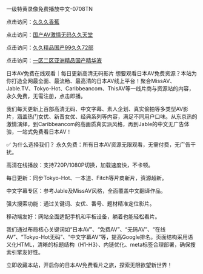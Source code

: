 一级特黄录像免费播放中文-0708TN

点击访问：<a href="https://heiliaoxwd5i8.pages.dev">久久久香蕉</a>

点击访问：<a href="https://heiliaowt0d7p.pages.dev">国产AV激情无码久久天堂</a>

点击访问：<a href="https://heiliaoga6s9v.pages.dev">久久精品国产99久久72部</a>

点击访问：<a href="https://heiliaoow5kzm.pages.dev">一区二区亚洲精品国产精华液</a>


日本AV免费在线观看｜每日更新高清无码影片
想要观看日本AV免费资源？本站为你打造全网最全面、最流畅、最高清的日本AV线上平台！聚合MissAV、Jable.TV、Tokyo-Hot、Caribbeancom、ThisAV等一线片商与资源站的内容，永久免费，无需注册，点击即播。

我们每天更新上百部高清无码、中文字幕、素人企划、真实偷拍等多类型AV影片，涵盖热门女优、新晋女优、经典系列等内容，满足不同用户口味。从东京热的激情演绎，到Caribbeancom的高画质真实派风格，再到Jable的中文无广告体验，一站式免费看日本AV！

✅ 为什么选择我们？
永久免费：所有日本AV资源无限观看，无需付费，无广告干扰。

高清在线播放：支持720P/1080P切换，加载速度快，不卡顿。

每日更新：同步Tokyo-Hot、一本道、Fitch等片商新片，资源超新。

中文字幕专区：参考Jable及MissAV风格，全面覆盖中文翻译作品。

强大搜索功能：通过关键词、女优、番号、题材精准定位影片。

移动端友好：网站全面适配手机和平板设备，躺着也能轻松看片。

我们通过布局核心关键词如“日本AV”、“免费AV”、“无码AV”、“在线AV”、“Tokyo-Hot无码”、“中文字幕AV”等，提高Google排名。页面结构采用语义化HTML，清晰的标题结构（H1-H3）、内链优化、meta标签合理部署，确保搜索引擎友好性。

立即收藏本站，开启你的日本AV免费看片之旅，探索无限欲望新世界！



<span style="display:none;">[Canonical link] ( ）</span>


